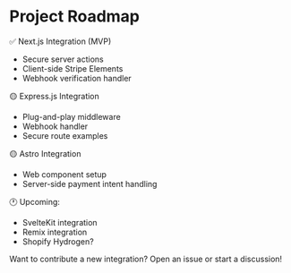 # Project Roadmap

✅ Next.js Integration (MVP)
- Secure server actions
- Client-side Stripe Elements
- Webhook verification handler

🟡 Express.js Integration
- Plug-and-play middleware
- Webhook handler
- Secure route examples

🟡 Astro Integration
- Web component setup
- Server-side payment intent handling

🕐 Upcoming:
- SvelteKit integration
- Remix integration
- Shopify Hydrogen?

Want to contribute a new integration? Open an issue or start a discussion!
